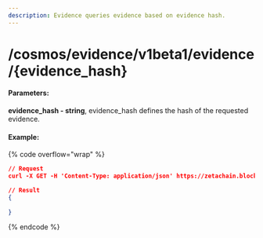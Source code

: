 ```yaml
---
description: Evidence queries evidence based on evidence hash.
---
```


# /cosmos/evidence/v1beta1/evidence/{evidence\_hash}

#### **Parameters:**

**evidence\_hash - string**, evidence\_hash defines the hash of the requested evidence.

#### Example:

{% code overflow="wrap" %}
```json
// Request
curl -X GET -H 'Content-Type: application/json' https://zetachain.blockpi.network/lcd/v1/<your-api-key>/cosmos/evidence/v1beta1/evidence/{evidence_hash}

// Result
{
 
}
```
{% endcode %}
